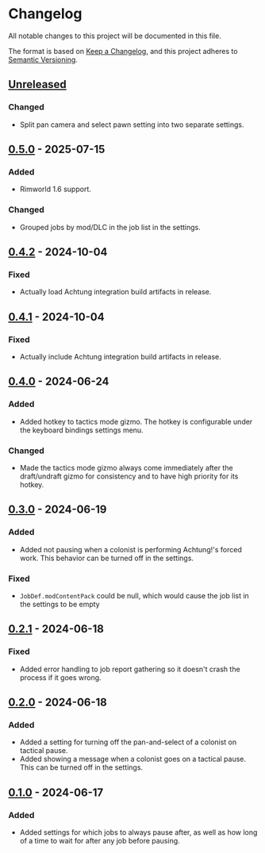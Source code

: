 # Changelog

All notable changes to this project will be documented in this file.

The format is based on [Keep a Changelog](https://keepachangelog.com/en/1.0.0/),
and this project adheres to [Semantic Versioning](https://semver.org/spec/v2.0.0.html).

## [Unreleased]

### Changed

-   Split pan camera and select pawn setting into two separate settings.

## [0.5.0] - 2025-07-15

### Added

-   Rimworld 1.6 support.

### Changed

-   Grouped jobs by mod/DLC in the job list in the settings.

## [0.4.2] - 2024-10-04

### Fixed

-   Actually load Achtung integration build artifacts in release.

## [0.4.1] - 2024-10-04

### Fixed

-   Actually include Achtung integration build artifacts in release.

## [0.4.0] - 2024-06-24

### Added

-   Added hotkey to tactics mode gizmo. The hotkey is configurable under the keyboard bindings settings menu.

### Changed

-   Made the tactics mode gizmo always come immediately after the draft/undraft gizmo for consistency and to have high priority for its hotkey.

## [0.3.0] - 2024-06-19

### Added

-   Added not pausing when a colonist is performing Achtung!'s forced work. This behavior can be turned off in the settings.

### Fixed

-   `JobDef.modContentPack` could be null, which would cause the job list in the settings to be empty

## [0.2.1] - 2024-06-18

### Fixed

-   Added error handling to job report gathering so it doesn't crash the process if it goes wrong.

## [0.2.0] - 2024-06-18

### Added

-   Added a setting for turning off the pan-and-select of a colonist on tactical pause.
-   Added showing a message when a colonist goes on a tactical pause. This can be turned off in the settings.

## [0.1.0] - 2024-06-17

### Added

-   Added settings for which jobs to always pause after, as well as how long of a time to wait for after any job before pausing.

[Unreleased]: https://github.com/ilyvion/TacticsModeRedux/compare/v0.5.0...HEAD
[0.5.0]: https://github.com/ilyvion/TacticsModeRedux/releases/tag/v0.4.2...v0.5.0
[0.4.2]: https://github.com/ilyvion/TacticsModeRedux/releases/tag/v0.4.1...v0.4.2
[0.4.1]: https://github.com/ilyvion/TacticsModeRedux/releases/tag/v0.4.0...v0.4.1
[0.4.0]: https://github.com/ilyvion/TacticsModeRedux/releases/tag/v0.3.0...v0.4.0
[0.3.0]: https://github.com/ilyvion/TacticsModeRedux/releases/tag/v0.2.1...v0.3.0
[0.2.1]: https://github.com/ilyvion/TacticsModeRedux/releases/tag/v0.2.0...v0.2.1
[0.2.0]: https://github.com/ilyvion/TacticsModeRedux/releases/tag/v0.1.0...v0.2.0
[0.1.0]: https://github.com/ilyvion/TacticsModeRedux/releases/tag/v0.1.0
